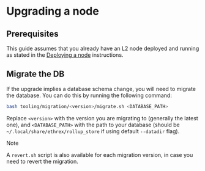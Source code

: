 # Upgrading a node

## Prerequisites

This guide assumes that you already have an L2 node deployed and running as stated in the [Deploying a node](./deploy.md) instructions.

## Migrate the DB

If the upgrade implies a database schema change, you will need to migrate the database. You can do this by running the following command:

```sh
bash tooling/migration/<version>/migrate.sh <DATABASE_PATH>
```

Replace `<version>` with the version you are migrating to (generally the latest one), and `<DATABASE_PATH>` with the path to your database (should be `~/.local/share/ethrex/rollup_store` if using default `--datadir` flag).

> [!NOTE]
> A `revert.sh` script is also available for each migration version, in case you need to revert the migration.
